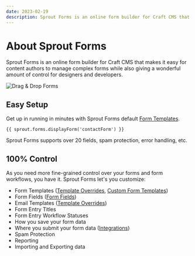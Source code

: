 ```yaml
---
date: 2023-02-19
description: Sprout Forms is an online form builder for Craft CMS that makes it easy for content authors to manage complex forms while also giving a wonderful amount of control for designers and developers.
---
```


# About Sprout Forms

Sprout Forms is an online form builder for Craft CMS that makes it easy for content authors to manage complex forms while also giving a wonderful amount of control for designers and developers.

![Drag & Drop Forms](./assets/images/forms/sprout-forms-drag-drop.png)

## Easy Setup

Get up in running in minutes with Sprout Forms default [Form Templates](default-form-templates.md).

``` twig
{{ sprout.forms.displayForm('contactForm') }}
```

Sprout Forms supports over 20 fields, spam protection, error handling, etc.

## 100% Control

As you need more fine-grained control over your forms and form workflows, you have it. Sprout Forms let's you customize:

- Form Templates ([Template Overrides](./template-overrides.md), [Custom Form Templates](./custom-form-templates.md))
- Form Fields ([Form Fields](./custom-form-fields.md))
- Email Templates ([Template Overrides](../email/template-overrides.md))
- Form Entry Titles
- Form Entry Workflow Statuses
- How you save your form data
- Where you submit your form data ([Integrations](./integrations.md))
- Spam Protection
- Reporting
- Importing and Exporting data 
